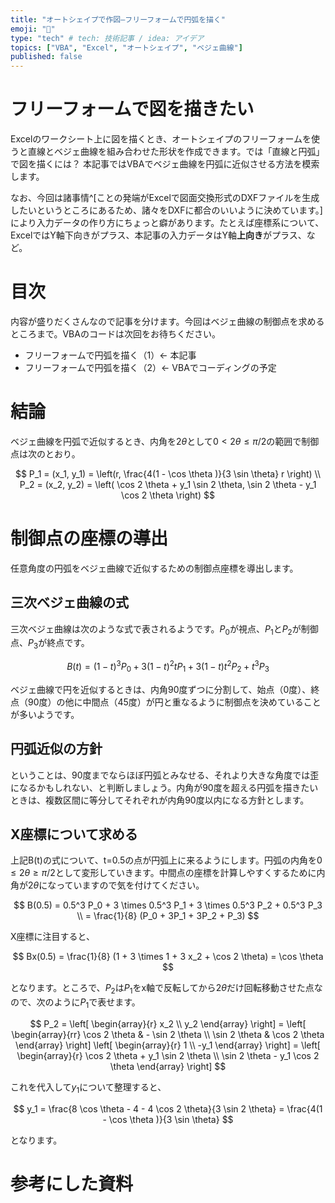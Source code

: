 ```yaml
---
title: "オートシェイプで作図―フリーフォームで円弧を描く"
emoji: "👻"
type: "tech" # tech: 技術記事 / idea: アイデア
topics: ["VBA", "Excel", "オートシェイプ", "ベジェ曲線"]
published: false
---
```


# フリーフォームで図を描きたい

Excelのワークシート上に図を描くとき、オートシェイプのフリーフォームを使うと直線とベジェ曲線を組み合わせた形状を作成できます。では「直線と円弧」で図を描くには？ 本記事ではVBAでベジェ曲線を円弧に近似させる方法を模索します。

なお、今回は諸事情^[ことの発端がExcelで図面交換形式のDXFファイルを生成したいというところにあるため、諸々をDXFに都合のいいように決めています。]により入力データの作り方にちょっと癖があります。たとえば座標系について、ExcelではY軸下向きがプラス、本記事の入力データはY軸**上向き**がプラス、など。

# 目次

内容が盛りだくさんなので記事を分けます。今回はベジェ曲線の制御点を求めるところまで。VBAのコードは次回をお待ちください。

- フリーフォームで円弧を描く（1）← 本記事
- フリーフォームで円弧を描く（2）← VBAでコーディングの予定

# 結論

ベジェ曲線を円弧で近似するとき、内角を$2 \theta$として$0 \lt 2 \theta \le \pi / 2$の範囲で制御点は次のとおり。

$$
P_1 = (x_1, y_1) = \left(r, \frac{4(1 - \cos \theta )}{3 \sin \theta} r \right) \\
P_2 = (x_2, y_2) = \left(
    \cos 2 \theta + y_1 \sin 2 \theta,
    \sin 2 \theta - y_1 \cos 2 \theta
  \right)
$$

# 制御点の座標の導出

任意角度の円弧をベジェ曲線で近似するための制御点座標を導出します。

## 三次ベジェ曲線の式

三次ベジェ曲線は次のような式で表されるようです。$P_0$が視点、$P_1$と$P_2$が制御点、$P_3$が終点です。

$$
B(t) = (1-t)^3 P_0 + 3(1-t)^2 t P_1 + 3(1-t) t^2 P_2 + t^3 P_3
$$

ベジェ曲線で円を近似するときは、内角90度ずつに分割して、始点（0度）、終点（90度）の他に中間点（45度）が円と重なるように制御点を決めていることが多いようです。

## 円弧近似の方針

ということは、90度までならほぼ円弧とみなせる、それより大きな角度では歪になるかもしれない、と判断しましょう。内角が90度を超える円弧を描きたいときは、複数区間に等分してそれぞれが内角90度以内になる方針とします。

## X座標について求める

上記B(t)の式について、t=0.5の点が円弧上に来るようにします。円弧の内角を$0 \le 2 \theta \ge \pi / 2$として変形していきます。中間点の座標を計算しやすくするために内角が$2 \theta$になっていますので気を付けてください。

$$
B(0.5) = 0.5^3 P_0 + 3 \times 0.5^3 P_1 + 3 \times 0.5^3 P_2 + 0.5^3 P_3 \\
= \frac{1}{8} (P_0 + 3P_1 + 3P_2 + P_3)
$$

X座標に注目すると、

$$
Bx(0.5) = \frac{1}{8} (1 + 3 \times 1 + 3 x_2 + \cos 2 \theta) = \cos \theta
$$

となります。ところで、$P_2$は$P_1$をx軸で反転してから$2 \theta$だけ回転移動させた点なので、次のように$P_1$で表せます。

$$
  P_2 = \left[
    \begin{array}{r}
    x_2 \\
    y_2
    \end{array}
  \right] = \left[
    \begin{array}{rr}
      \cos 2 \theta & - \sin 2 \theta \\
      \sin 2 \theta & \cos 2 \theta
    \end{array}
  \right]
  \left[
    \begin{array}{r}
      1 \\
      -y_1
    \end{array}
  \right]
  = \left[
    \begin{array}{r}
      \cos 2 \theta + y_1 \sin 2 \theta \\
      \sin 2 \theta - y_1 \cos 2 \theta
    \end{array}
  \right]
$$

これを代入して$y_1$について整理すると、

$$
y_1 = \frac{8 \cos \theta - 4 - 4 \cos 2 \theta}{3 \sin 2 \theta} = \frac{4(1 - \cos \theta )}{3 \sin \theta}
$$


となります。

# 参考にした資料

